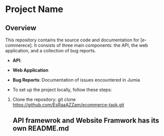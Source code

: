 # Project Name

## Overview
This repository contains the source code and documentation for [e-commerece]. It consists of three main components: the API, the web application, and a collection of bug reports.



- **API**: 
- **Web Application**
- **Bug Reports**: Documentation of issues encountered in Jumia

- To set up the project locally, follow these steps:

1. Clone the repository:
   git clone https://github.com/EsRaaAZZam/ecommerce-task.git


   ## API framewrok and Website Framwork has its own README.md
